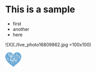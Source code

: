 # This is a sample

* first
* another
* here

![X](./live_photo16809862.jpg =100x100)

<img src="./live_photo16809862.jpg" width="50" height="50">

